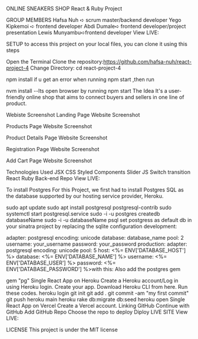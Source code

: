 ONLINE SNEAKERS SHOP
React & Ruby Project

GROUP MEMBERS
Hafsa Nuh ➪ scrum master/backend developer
Yego Kipkemoi ➪ frontend developer 
Abdi Dumale➪ frontend developer/project presentation
Lewis Munyambu➪frontend developer
View LIVE:

SETUP
to access this project on your local files, you can clone it using this steps

Open the Terminal
Clone the repository:https://github.com/hafsa-nuh/react-project-4
Change Directory: cd react-project-4

npm install
if u get an error when running npm start ,then run

nvm install --lts
open browser by running npm start
The Idea
It's a user-friendly online shop that aims to connect buyers and sellers in one line of product.

Webiste Screenshot
Landing Page
Website Screenshot

Products Page
Website Screenshot

Product Details Page
Website Screenshot

Registration Page
Website Screenshot

Add Cart Page
Website Screenshot

Technologies Used
JSX
CSS
Styled Components
Slider JS
Switch transition
React
Ruby
Back-end Repo
View LIVE:


To install Postgres
For this Project, we first had to install Postgres SQL as the database supported by our hosting service provider, Heroku.

sudo apt update
sudo apt install postgresql postgresql-contrib
sudo systemctl start postgresql.service
sudo -i -u postgres
createdb databaseName
sudo -i -u databaseName psql
set postgress as default db in your sinatra project by replacing the sqlite configuration development:

adapter: postgresql
encoding: unicode
database: database_name
pool: 2
username: your_username
password: your_password
production:
adapter: postgresql
encoding: unicode
pool: 5
host: <%= ENV['DATABASE_HOST'] %>
database: <%= ENV['DATABASE_NAME'] %>
username: <%= ENV['DATABASE_USER'] %>
password: <%= ENV['DATABASE_PASSWORD'] %>with this:
Also add the postgres gem

gem "pg"
Single React App on Heroku
Create a Heroku account/Log in using Heroku login.
Create your app.
Download Heroku CLI from here.
Run these codes.
heroku login
git init
git add .
git commit -am "my first commit"
git push heroku main
heroku rake db:migrate db:seed
heroku open
Single React App on Vercel
Create a Vercel account.
Linking GitHub
Continue with GitHub
Add GitHub Repo
Choose the repo to deploy
Diploy
LIVE SITE
View LIVE:

LICENSE
This project is under the MIT license